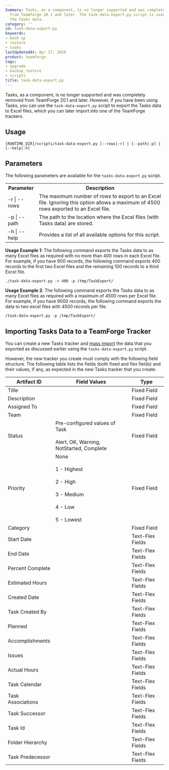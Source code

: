 ```yaml
---
Summary: Tasks, as a component, is no longer supported and was completely removed
  from TeamForge 20.1 and later. The task-data-export.py script is used to back up
  the Tasks data.
category: ''
id: task-data-export-py
keywords:
- back up
- restore
- tasks
lastUpdatedAt: Apr 17, 2020
product: teamforge
tags:
- upgrade
- backup_restore
- scripts
title: task-data-export.py
---
```


<!-- Artifact artf397074 : Documentation for task decommission in CTF -->
Tasks, as a component, is no longer supported and was completely removed from TeamForge 20.1 and later. However, if you have been using Tasks, you can use the `task-data-export.py` script to export the Tasks data to Excel files, which you can later import into one of the TeamForge trackers.

## Usage

```shell
[RUNTIME_DIR]/scripts/task-data-export.py [--rows|-r] | [--path|-p] | [--help|-h]
````

## Parameters

The following parameters are available for the `tasks-data-export.py` script.

<table>
	<tr>
		<th>Parameter</th>
		<th>Description</th>
	</tr>
	<tr>
		<td>-r | --rows</td>
		<td>The maximum number of rows to export to an Excel file. Ignoring this option allows a maximum of 4500 rows exported to an Excel file.</td>
	</tr>
	<tr>
		<td>-p | --path</td>
		<td>The path to the location where the Excel files (with Tasks data) are stored.</td>
	</tr>
	<tr>
		<td>-h | --help</td>
		<td>Provides a list of all available options for this script.</td>
	</tr>
</table>

**Usage Example 1**: The following command exports the Tasks data to as many Excel files as required with no more than 400 rows in each Excel file. For example, if you have 900 records, the following command exports 400 records to the first two Excel files and the remaining 100 records to a third Excel file.

   ```shell
   ./task-data-export.py -r 400 -p /tmp/TaskExport/
   ````

**Usage Example 2**: The following command exports the Tasks data to as many Excel files as required with a maximum of 4500 rows per Excel file. For example, if you have 9000 records, the following command exports the data to two excel files with 4500 records per file. 

   ```shell
   /task-data-export.py -p /tmp/TaskExport/
   ````

## Importing Tasks Data to a TeamForge Tracker

You can create a new Tasks tracker and [mass import](../trackers-importingtrackerartifacts) the data that you exported as discussed earlier using the `tasks-data-export.py` script. 

However, the new tracker you create must comply with the following field structure. The following table lists the fields (both fixed and flex fields) and their values, if any, as expected in the new Tasks tracker that you create. 

| Artifact ID 	| Field Values 	| Type 	|
|-------------------	|--------------------------------------------------------------------------	|------------------	|
| Title 	|  	| Fixed Field 	|
| Description 	|  	| Fixed Field 	|
| Assigned To 	|  	| Fixed Field 	|
| Team 	|  	| Fixed Field 	|
| Status 	| Pre-configured values of Task<br></br>Alert, OK, Warning, NotStarted, Complete 	| Fixed Field 	|
| Priority 	| None<br></br>1 - Highest<br></br>2 - High<br></br>3 - Medium<br></br>4 - Low<br></br>5 - Lowest 	| Fixed Field 	|
| Category 	|  	| Fixed Field 	|
| Start Date 	|  	| Text-Flex Fields 	|
| End Date 	|  	| Text-Flex Fields 	|
| Percent Complete 	|  	| Text-Flex Fields 	|
| Estimated Hours 	|  	| Text-Flex Fields 	|
| Created Date 	|  	| Text-Flex Fields 	|
| Task Created By 	|  	| Text-Flex Fields 	|
| Planned 	|  	| Text-Flex Fields 	|
| Accomplishments 	|  	| Text-Flex Fields 	|
| Issues 	|  	| Text-Flex Fields 	|
| Actual Hours 	|  	| Text-Flex Fields 	|
| Task Calendar 	|  	| Text-Flex Fields 	|
| Task Associations 	|  	| Text-Flex Fields 	|
| Task Successor 	|  	| Text-Flex Fields 	|
| Task Id 	|  	| Text-Flex Fields 	|
| Folder Hierarchy 	|  	| Text-Flex Fields 	|
| Task Predecessor 	|  	| Text-Flex Fields 	| 

